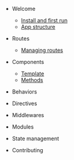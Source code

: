 <!-- docs/_sidebar.md -->

* Welcome

  * [Install and first run](install.md)
  * [App structure](structure.md)

* Routes

  * [Managing routes](routes/routes.md)

* Components

  * [Template](components/template.md)
  * [Methods](components/methods.md)

* Behaviors

* Directives

* Middlewares

* Modules

* State management

* Contributing